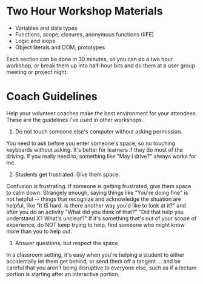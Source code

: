 # Two Hour Workshop Materials

- Variables and data types
- Functions, scope, closures, anonymous functions (IIFE)
- Logic and loops
- Object literals and DOM, prototypes

Each section can be done in 30 minutes, so you can do a two hour workshop, or break them up into half-hour bits and do them at a user group meeting or project night.

# Coach Guidelines

Help your volunteer coaches make the best environment for your attendees. These are the guidelines I've used in other workshops.

1. Do not touch someone else's computer without asking permission.

You need to ask before you enter someone's space, so no touching keyboards without asking. It's better for learners if they do most of the driving. If you really need to, something like "May I drive?" always works for me.

2. Students get frustrated. Give them space.

Confusion is frustrating. If someone is getting frustrated, give them space to calm down. Strangely enough, saying things like "You're doing fine" is not helpful -- things that recognize and acknowledge the situation are helpful, like "It IS hard. Is there another way you'd like to look at it?" and after you do an activity "What did you think of that?" "Did that help you understand X? What's unclear?" If it's something that's out of your scope of experience, do NOT keep trying to help, find someone who might know more than you to help out.

3. Answer questions, but respect the space

In a classroom setting, it's easy when you're helping a student to either accidentally let them get behind, or send them off a tangent ... and be careful that you aren't being disruptive to everyone else, such as if a lecture portion is starting after an interactive portion.
